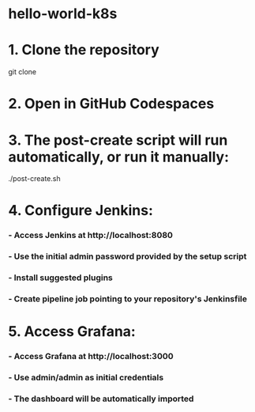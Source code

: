 # hello-world-k8s

# 1. Clone the repository
git clone <repository-url>

# 2. Open in GitHub Codespaces
# 3. The post-create script will run automatically, or run it manually:
./post-create.sh

# 4. Configure Jenkins:
### - Access Jenkins at http://localhost:8080
### - Use the initial admin password provided by the setup script
### - Install suggested plugins
### - Create pipeline job pointing to your repository's Jenkinsfile

# 5. Access Grafana:
### - Access Grafana at http://localhost:3000
### - Use admin/admin as initial credentials
### - The dashboard will be automatically imported
